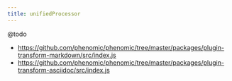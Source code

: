 ```yaml
---
title: unifiedProcessor
---
```


@todo

- https://github.com/phenomic/phenomic/tree/master/packages/plugin-transform-markdown/src/index.js
- https://github.com/phenomic/phenomic/tree/master/packages/plugin-transform-asciidoc/src/index.js
